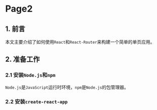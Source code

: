 # Page2

## 1. 前言

本文主要介绍了如何使用`React`和`React-Router`来构建一个简单的单页应用。

## 2. 准备工作

### 2.1 安装`Node.js`和`npm`

`Node.js`是`JavaScript`运行时环境，`npm`是`Node.js`的包管理器。

### 2.2 安装`create-react-app`